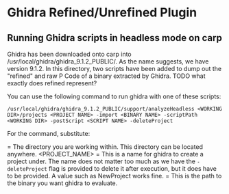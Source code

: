 # Ghidra Refined/Unrefined Plugin

## Running Ghidra scripts in headless mode on carp

Ghidra has been downloaded onto carp into /usr/local/ghidra/ghidra_9.1.2_PUBLIC/. As the name suggests, we have version 9.1.2. In this directory, two scripts have been added to dump out the "refined" and raw P Code of a binary extracted by Ghidra. TODO what exactly does refined represent? 

You can use the following command to run ghidra with one of these scripts:

`/usr/local/ghidra/ghidra_9.1.2_PUBLIC/support/analyzeHeadless <WORKING DIR>/projects <PROJECT NAME> -import <BINARY NAME> -scriptPath <WORKING DIR> -postScript <SCRIPT NAME> -deleteProject`

For the command, substitute:

<WORKING DIR> = The directory you are working within. This directory can be located anywhere.
<PROJECT_NAME> = This is a name for ghidra to create a project under. The name does not matter too much as we have the `-deleteProject` flag is provided to delete it after execution, but it does have to be provided. A value such as NewProject works fine.
<BINARY NAME> = This is the path to the binary you want ghidra to evaluate.
<SCRIPT NAME> = This is the path to the script to run, either `DumpRefined.py` or `DumpUnrefined.py`. When `DumpRefined.py` is run, it puts its results into a file called `<BINARY NAME>-refined-PCode.txt`. Likewise, `DumpUnrefined.py` puts it into a file called `<BINARY NAME>-unrefined-PCode.txt`.